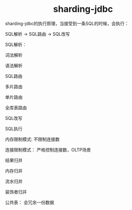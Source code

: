 <center><h1>sharding-jdbc</h1></center>

sharding-jdbc的执行原理，当接受到一条SQL的时候，会执行：

SQL解析 -> SQL路由 ->  SQL改写



SQL解析：

词法解析

语法解析



SQL路由

多片路由

单片路由

全库表路由



SQL改写



SQL执行

内存限制模式:   不限制连接数

连接限制模式： 严格控制连接数，OLTP场景



结果归并



内存归并

流水归并

装饰者归并



公共表： 会冗余一份数据


